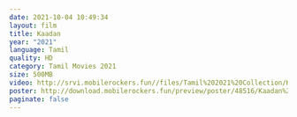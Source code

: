 ```yaml
---
date: 2021-10-04 10:49:34
layout: film
title: Kaadan
year: "2021"
language: Tamil
quality: HD
category: Tamil Movies 2021
size: 500MB
video: http://srvi.mobilerockers.fun//files/Tamil%202021%20Collection/Kaadan%20(2021)/Kaadan%20(2021)%20Full%20Movies/Kaadan%20(2021)%20DVDRip/Kaadan%20(2021)%20DVDRip%20Single%20Part.mp4
poster: http://download.mobilerockers.fun/preview/poster/48516/Kaadan%20(2021).png
paginate: false
---
```

